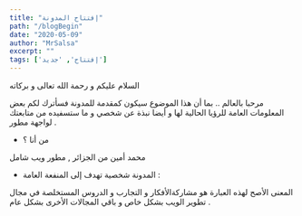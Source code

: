 ```yaml
---
title: "إفتتاح المدونة"
path: "/blogBegin"
date: "2020-05-09"
author: "MrSalsa"
excerpt: ""
tags: ['إفتتاح', 'جديد']
---
```

السلام عليكم و رحمة الله تعالى و بركاته

مرحبا بالعالم .. بما أن هذا الموضوع سيكون كمقدمة للمدونة فسأترك لكم بعض المعلومات العامة للرؤيا الحالية لها و أيضا نبذة عن شخصي و ما ستسفيده من متابعتك لواجهة مطور .


- من أنا ؟

محمد أمين من الجزائر ,  مطور ويب شامل

- المدونة شخصية تهدف إلى المنفعة العامة :

المعنى الأصح لهذه العبارة هو مشاركةالأفكار و التجارب و الدروس المستخلصة في مجال تطوير الويب بشكل خاص و باقي المجالات الأخرى بشكل عام .


<!-- Begin Mailchimp Signup Form -->
<link href="//cdn-images.mailchimp.com/embedcode/classic-10_7.css" rel="stylesheet" type="text/css">
<style type="text/css">
	#mc_embed_signup{background:#fff; clear:left; font:14px Helvetica,Arial,sans-serif; }
	/* Add your own Mailchimp form style overrides in your site stylesheet or in this style block.
	   We recommend moving this block and the preceding CSS link to the HEAD of your HTML file. */

https://app.us18.list-manage.com/subscribe/post?u=d1b3e92d45b809cf5f0971195&amp;id=d53c426dc7
